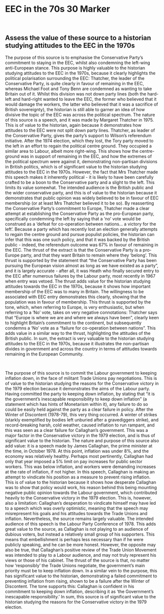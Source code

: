 # EEC in the 70s 30 Marker

</br>

## Assess the value of these source to a historian studying attitudes to the EEC in the 1970s


The purpose of this source is to emphasise the Conservative Party’s commitment to staying in the EEC, whilst also condemning the left-wing anti-European stance. This purpose is highly valuable to the historian studying attitudes to the EEC in the 1970s, because it clearly highlights the political polarisation surrounding the EEC: Thatcher, the leader of the Conservative Party, is quite clearly in favour of remaining in the EEC, whereas Michael Foot and Tony Benn are condemned as wanting to take Britain out of it. Whilst this division was not down party lines (both the hard-left and hard-right wanted to leave the EEC, the former who believed that it would damage the workers, the latter who believed that it was a sacrifice of British sovereignty), the historian is still able to garner an idea of how divisive the topic of the EEC was across the political spectrum. The nature of this source is a speech, and it was made by Margaret Thatcher in 1975. This is of value to the historian, again because it demonstrates how attitudes to the EEC were not split down party lines. Thatcher, as leader of the Conservative Party, gives the party’s support to Wilson’s referendum initiative. After the 1974 election, which they lost, the Tory party moved to the left in an effort to regain the political centre ground. They occupied a similar area to Labour, albeit more right-wing. This shows how the centre-ground was in support of remaining in the EEC, and how the extremes of the political spectrum were against it, demonstrating non-partisan divisions in British politics, which is of significant value to the historian studying attitudes to the EEC in the 1970s. However, the fact that Mrs Thatcher made this speech makes it inherently political - it is likely to have been carefully crafted to be a boon to the Conservative party and a slight to the left. This limits its value somewhat. The intended audience is the British public and the wider conservative party, and this is of value to the historian because it demonstrates that public opinion was widely believed to be in favour of EEC membership (or at least Mrs Thatcher believed it to be so). By reasserting the Conservative Party’s commitment to Europe, Thatcher made a clear attempt at establishing the Conservative Party as the pro-European party, specifically condemning the left by saying that a ‘no’ vote would be construed as a ‘defeat for co-operation between nations… a victory for the left’. Because a party which has recently lost an election generally attempts to regain the centre ground and pursue populist policies, the historian can infer that this was one such policy, and that it was backed by the British public - indeed, the referendum outcome was 67% in favour of remaining in the EEC. The thrust of the extract is that the Conservative Party is a pro-Europe party, and that they want Britain to remain where they ‘belong’. This thrust is supported by the statement that “the Conservative Party has been pursuing the European vision almost as long as we have existed as a party”, and it is largely accurate - after all, it was Heath who finally secured entry to the EEC after numerous failures by the Labour party, most recently in 1967 when entry was vetoed. The thrust adds value for the historian studying attitudes towards the EEC in the 1970s, because it shows how important membership of the EEC was to many in Britain. The willingness to be associated with EEC entry demonstrates this clearly, showing that the population was in favour of membership. This thrust is supported by the tone, which, when referring to Europe, is very enthusiastic, but when referring to a ‘No’ vote, takes on very negative connotations: Thatcher says that “Europe is where we are and where we always have been”, clearly keen to highlight Britain’s commitment to the continent, but subsequently condemns a ‘No’ vote as a “failure for co-operation between nations”. This adds value in a similar way to the thrust, highlighting the attitudes of the British public. In sum, the extract is very valuable to the historian studying attitudes to the EEC in the 1970s, because it illustrates the non-partisan divides in government and across the country in terms of attitudes towards remaining in the European Community.

</br>

The purpose of this source is to commit the Labour government to keeping inflation down, in the face of militant Trade Unions pay negotiations. This is of value to the historian studying the reasons for the Conservative victory in the 1979 election because it demonstrates the aims of the Labour party. Having committed the party to keeping down inflation, by stating that “it is the government’s inescapable responsibility to keep down inflation” (a statement which has hints of Monetarism within it), any failure to do so could be easily held against the party as a clear failure in policy. After the Winter of Discontent (1978-79), this very thing occurred. A winter of strikes (starkly exemplified by bodies left unburied after a gravediggers strike), and record-breaking harsh, cold weather, caused inflation to run rampant, and this was seen as a clear failure for Callaghan’s government. This was a major factor in the Conservative victory in the 1979 election, and is thus of significant value to the historian. The nature and purpose of this source also add value: it is a speech made by James Callaghan, the prime minister at the time, in October 1978. At this point, inflation was under 8%, and the economy was relatively healthy. Perhaps most pertinently, Callaghan had only that year imposed a 5% limit on pay increases for public sector workers. This was below inflation, and workers were demanding increases at the rate of inflation, if not higher. In this speech, Callaghan is making an attempt to vindicate his position as a measure to prevent rising inflation. This is of value to the historian because it shows how desperate Callaghan was to show that policy would work, his reason behind this being mounting negative public opinion towards the Labour government, which contributed heavily to the Conservative victory in the 1979 election. This is, however, also a limitation: Callaghan’s desperation to vindicate himself may have led to a speech which was overly optimistic, meaning that the speech may misrepresent his goals and his attitudes towards the Trade Unions and inflation. Nevertheless, the source remains largely valuable. The intended audience of this speech is the Labour Party Conference of 1978. This adds great value to the source, as Callaghan is not playing to an audience of dubious voters, but instead a relatively small group of his supporters. This means that embellishment is perhaps less necessary than if he were publicly speaking, and he can be more honest. However, the opposite may also be true, that Callaghan’s positive review of the Trade Union Movement was intended to play to a Labour audience, and may not truly represent his views or those of his cabinet. The thrust of the source is that, no matter how ‘responsibly’ the Trade Unions negotiate, the government’s main priority must be to keep inflation down. In a similar vein to the purpose, this has significant value to the historian, demonstrating a failed commitment to preventing inflation from rising, shown to be a failure after the Winter of Discontent. The tone supports this: Callaghan is confident in his commitment to keeping down inflation, describing it as ‘the Government’s inescapable responsibility.’ In sum, this source is of significant value to the historian studying the reasons for the Conservative victory in the 1979 election.